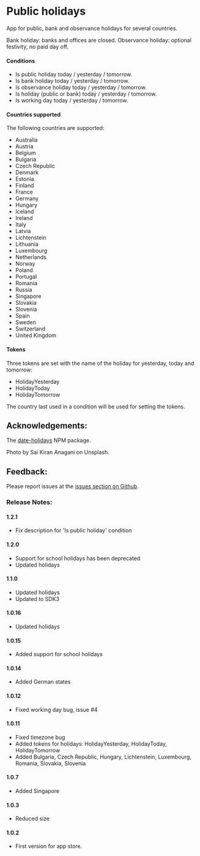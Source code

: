 # Public holidays

App for public, bank and observance holidays for several countries.

Bank holiday: banks and offices are closed.
Observance holiday: optional festivity, no paid day off.

#### Conditions

- Is public holiday today / yesterday / tomorrow.
- Is bank holiday today / yesterday / tomorrow.
- Is observance holiday today / yesterday / tomorrow.
- Is holiday (public or bank) today / yesterday / tomorrow.
- Is working day today / yesterday / tomorrow.

#### Countries supported

The following countries are supported:

- Australia
- Austria
- Belgium
- Bulgaria
- Czech Republic
- Denmark
- Estonia
- Finland
- France
- Germany
- Hungary
- Iceland
- Ireland
- Italy
- Latvia
- Lichtenstein
- Lithuania
- Luxembourg
- Netherlands
- Norway
- Poland
- Portugal
- Romania
- Russia
- Singapore
- Slovakia
- Slovenia
- Spain
- Sweden
- Switzerland
- United Kingdom

#### Tokens

Three tokens are set with the name of the holiday for yesterday, today and tomorrow:

- HolidayYesterday
- HolidayToday
- HolidayTomorrow

The country last used in a condition will be used for setting the tokens.

## Acknowledgements:

The [date-holidays](https://www.npmjs.com/package/date-holidays) NPM package.

Photo by Sai Kiran Anagani on Unsplash.

## Feedback:

Please report issues at the [issues section on Github](https://github.com/balmli/no.almli.publicholidays/issues).

### Release Notes:

#### 1.2.1

- Fix description for 'Is public holiday' condition

#### 1.2.0

- Support for school holidays has been deprecated
- Updated holidays

#### 1.1.0

- Updated holidays
- Updated to SDK3

#### 1.0.16

- Updated holidays

#### 1.0.15

- Added support for school holidays

#### 1.0.14

- Added German states

#### 1.0.12

- Fixed working day bug, issue #4

#### 1.0.11

- Fixed timezone bug
- Added tokens for holidays: HolidayYesterday, HolidayToday, HolidayTomorrow
- Added Bulgaria, Czech Republic, Hungary, Lichtenstein, Luxembourg, Romania, Slovakia, Slovenia

#### 1.0.7

- Added Singapore

#### 1.0.3

- Reduced size 

#### 1.0.2

- First version for app store.
